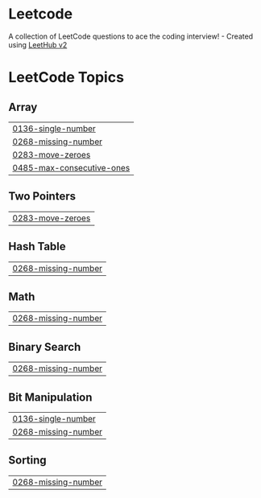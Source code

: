 # Leetcode
A collection of LeetCode questions to ace the coding interview! - Created using [LeetHub v2](https://github.com/arunbhardwaj/LeetHub-2.0)

<!---LeetCode Topics Start-->
# LeetCode Topics
## Array
|  |
| ------- |
| [0136-single-number](https://github.com/98shah/Leetcode/tree/master/0136-single-number) |
| [0268-missing-number](https://github.com/98shah/Leetcode/tree/master/0268-missing-number) |
| [0283-move-zeroes](https://github.com/98shah/Leetcode/tree/master/0283-move-zeroes) |
| [0485-max-consecutive-ones](https://github.com/98shah/Leetcode/tree/master/0485-max-consecutive-ones) |
## Two Pointers
|  |
| ------- |
| [0283-move-zeroes](https://github.com/98shah/Leetcode/tree/master/0283-move-zeroes) |
## Hash Table
|  |
| ------- |
| [0268-missing-number](https://github.com/98shah/Leetcode/tree/master/0268-missing-number) |
## Math
|  |
| ------- |
| [0268-missing-number](https://github.com/98shah/Leetcode/tree/master/0268-missing-number) |
## Binary Search
|  |
| ------- |
| [0268-missing-number](https://github.com/98shah/Leetcode/tree/master/0268-missing-number) |
## Bit Manipulation
|  |
| ------- |
| [0136-single-number](https://github.com/98shah/Leetcode/tree/master/0136-single-number) |
| [0268-missing-number](https://github.com/98shah/Leetcode/tree/master/0268-missing-number) |
## Sorting
|  |
| ------- |
| [0268-missing-number](https://github.com/98shah/Leetcode/tree/master/0268-missing-number) |
<!---LeetCode Topics End-->